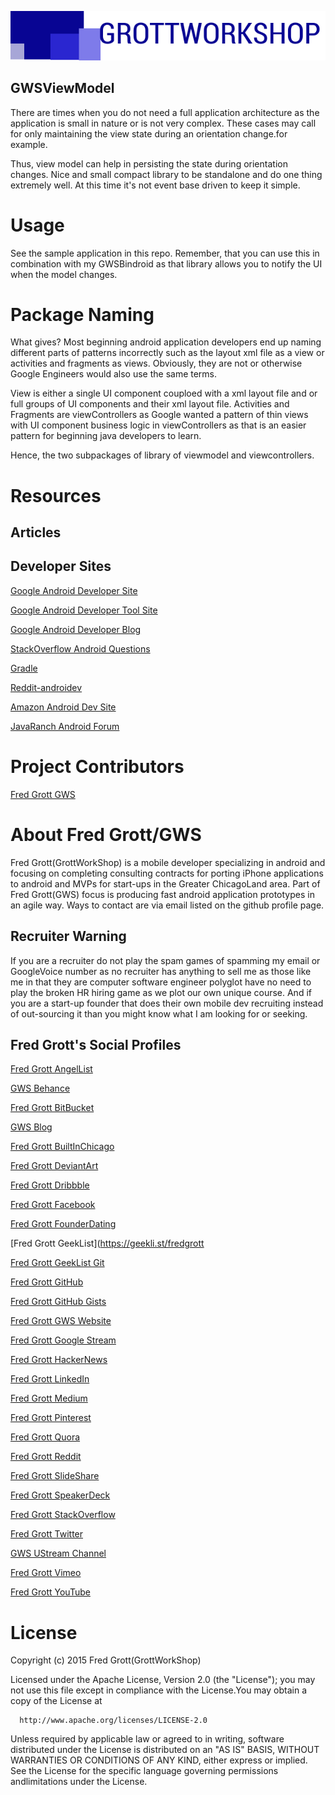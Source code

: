 ![Gws Logo](art/gws_logo_longform_final.png)

GWSViewModel
---

There are times when you do not need a full application architecture as the application is small in
nature or is not very complex. These cases may call for only maintaining the view state during an
orientation change.for example.

Thus, view model can help in persisting the state during orientation changes. Nice and small compact
library to be standalone and do one thing extremely well. At this time it's not event base driven to keep
it simple.

# Usage

See the sample application in this repo. Remember, that you can use this in combination with my GWSBindroid
as that library allows you to notify the UI when the model changes.

# Package Naming

What gives?  Most beginning android application developers end up naming different parts of patterns incorrectly
such as the layout xml file as a view or activities and fragments as views.  Obviously, they are not or
otherwise Google Engineers would also use the same terms.

View is either a single UI component couploed with a xml layout file and or full groups of UI components and
their xml layout file. Activities and Fragments are viewControllers as Google wanted a pattern of thin
views with UI component business logic in viewControllers as that is an easier pattern for beginning
java developers to learn.

Hence, the two subpackages of library of viewmodel and viewcontrollers.


# Resources
## Articles


## Developer Sites

[Google Android Developer Site](http://developer.android.com)

[Google Android Developer Tool Site](http://tools.android.com)

[Google Android Developer Blog](http://android-developers.blogspot.com/)


[StackOverflow Android Questions](http://stackoverflow.com/questions/tagged/android)

[Gradle](http://gradle.org)

[Reddit-androidev](http://reddit.com/r/androdev/)

[Amazon Android Dev Site](https://developer.amazon.com/public)

[JavaRanch Android Forum](http://www.coderanch.com/forums/f-93/Android)

# Project Contributors

[Fred Grott GWS](http://shareme.github.io/FredGrott)



# About Fred Grott/GWS

Fred Grott(GrottWorkShop) is a mobile developer specializing in android and focusing
on completing consulting contracts for porting iPhone applications to android and
MVPs for start-ups in the Greater ChicagoLand area. Part of Fred Grott(GWS) focus is
producing fast android application prototypes in an agile way. Ways to contact are
via email listed on the github profile page.

## Recruiter Warning

If you are a recruiter do not play the spam games of spamming my email or GoogleVoice number as
no recruiter has anything to sell me as those like me in that they are computer software
engineer polyglot have no need to play the broken HR hiring game as we plot our own unique course.
And if you are a start-up founder that does their own mobile dev recruiting instead of out-sourcing
it than you might know what I am looking for or seeking.

## Fred Grott's Social Profiles

[Fred Grott AngelList](https://angel.co/fred-grott)

[GWS Behance](https://www.behance.net/gwsfredgrott)

[Fred Grott BitBucket](https://bitbucket.org/fredgrott)

[GWS Blog](http://grottworkshop.blogspot.com)

[Fred Grott BuiltInChicago](http://www.builtinchicago.org/member/fred-grott)

[Fred Grott DeviantArt](http://shareme.deviantart.com)

[Fred Grott Dribbble](https://dribbble.com/FredGrott)

[Fred Grott Facebook](http://www.facebook.com/fredgrott)

[Fred Grott FounderDating](http://members.founderdating.com/profile/6572)

[Fred Grott GeekList](https://geekli.st/fredgrott

[Fred Grott GeekList Git](https://git/geekli.st/u/fredgrott)

[Fred Grott GitHub](https://github.com/shareme)

[Fred Grott GitHub Gists](https://gist.github.com/shareme)

[Fred Grott GWS Website](http://shareme.github.io/FredGrott/)

[Fred Grott Google Stream](https://plus.google.com/u/0/+FredGrott/about)

[Fred Grott HackerNews](https://news.ycombinator.com/user?id=fredgrott)

[Fred Grott LinkedIn](http://www.linkedin.com/in/shareme/en)

[Fred Grott Medium](https://medium.com/@fredgrott)

[Fred Grott Pinterest](http://www.pinterest.com/fredgrott/)

[Fred Grott Quora](http://www.quora.com/Fred-Grott)

[Fred Grott Reddit](http://www.reddit.com./user/fredgrott/)

[Fred Grott SlideShare](http://www.slideshare.net/shareme)

[Fred Grott SpeakerDeck](https://speakerdeck.com/fredgrott)

[Fred Grott StackOverflow](http://stackoverflow.com/users/237740/fred-grott)

[Fred Grott Twitter](https://twitter.com/fredgrott)

[GWS UStream Channel](https://www.ustream.tv/manage-show/12940149)

[Fred Grott Vimeo](https://vimeo.com/user411149)

[Fred Grott YouTube](https://www.youtube.com/c/FredGrott?gvnc=1)



# License
Copyright (c) 2015 Fred Grott(GrottWorkShop)

Licensed under the Apache License, Version 2.0 (the "License"); you may not use this file except
in compliance with the License.You may obtain a copy of the License at

      http://www.apache.org/licenses/LICENSE-2.0

Unless required by applicable law or agreed to in writing, software distributed under the License
is distributed on an "AS IS" BASIS, WITHOUT WARRANTIES OR CONDITIONS OF ANY KIND, either express or implied.
See the License for the specific language governing permissions andlimitations under the License.